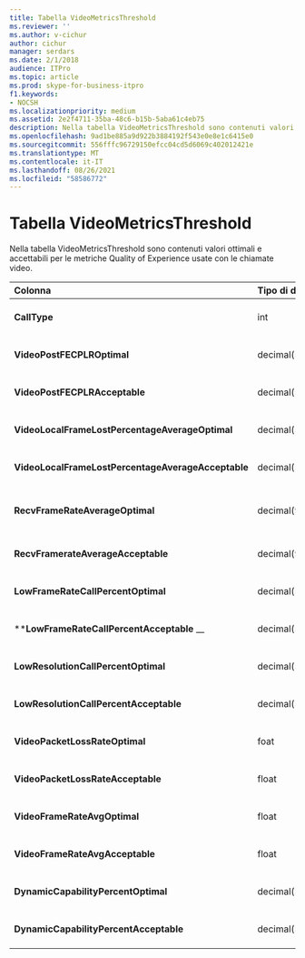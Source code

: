 ```yaml
---
title: Tabella VideoMetricsThreshold
ms.reviewer: ''
ms.author: v-cichur
author: cichur
manager: serdars
ms.date: 2/1/2018
audience: ITPro
ms.topic: article
ms.prod: skype-for-business-itpro
f1.keywords:
- NOCSH
ms.localizationpriority: medium
ms.assetid: 2e2f4711-35ba-48c6-b15b-5aba61c4eb75
description: Nella tabella VideoMetricsThreshold sono contenuti valori ottimali e accettabili per le metriche Quality of Experience usate con le chiamate video.
ms.openlocfilehash: 9ad1be885a9d922b3884192f543e0e8e1c6415e0
ms.sourcegitcommit: 556fffc96729150efcc04cd5d6069c402012421e
ms.translationtype: MT
ms.contentlocale: it-IT
ms.lasthandoff: 08/26/2021
ms.locfileid: "58586772"
---
```

# <a name="videometricsthreshold-table"></a>Tabella VideoMetricsThreshold
 
Nella tabella VideoMetricsThreshold sono contenuti valori ottimali e accettabili per le metriche Quality of Experience usate con le chiamate video.
  

| **Colonna**                                               | **Tipo di dati**       | **Chiave/indice**  | **Dettagli**                          |
|:---------------------------------------------------------|:--------------------|:---------------|:-------------------------------------|
| **CallType** <br/>                                       | int  <br/>          | Principale  <br/> | Tipo di chiamata effettuata.  <br/> |
| **VideoPostFECPLROptimal** <br/>                         | decimal(5,2)  <br/> |                | Il valore predefinito è 0.05.  <br/>    |
| **VideoPostFECPLRAcceptable** <br/>                      | decimal(5,2)  <br/> |                | Il valore predefinito è 0.10.  <br/>    |
| **VideoLocalFrameLostPercentageAverageOptimal** <br/>    | decimal(5,2)  <br/> |                | Il valore predefinito è 5.0.  <br/>     |
| **VideoLocalFrameLostPercentageAverageAcceptable** <br/> | decimal(5,2)  <br/> |                | Il valore predefinito è 10.0.  <br/>    |
| **RecvFrameRateAverageOptimal** <br/>                    | decimal(9,4)  <br/> |                | Il valore predefinito è 12.0000.  <br/> |
| **RecvFramerateAverageAcceptable** <br/>                 | decimal(9,4)  <br/> |                | Il valore predefinito è 7.0000.  <br/>  |
| **LowFrameRateCallPercentOptimal** <br/>                 | decimal(5,2)  <br/> |                | Il valore predefinito è 5.0.  <br/>     |
| \****LowFrameRateCallPercentAcceptable** _\_ <br/>        | decimal(5,2)  <br/> |                | Il valore predefinito è 10.0/  <br/>    |
| **LowResolutionCallPercentOptimal** <br/>                | decimal(5,2)  <br/> |                | Il valore predefinito è 5.0.  <br/>     |
| **LowResolutionCallPercentAcceptable** <br/>             | decimal(5,2)  <br/> |                | Il valore predefinito è 10.0.  <br/>    |
| **VideoPacketLossRateOptimal** <br/>                     | foat  <br/>         |                | Il valore predefinito è 0.05.  <br/>    |
| **VideoPacketLossRateAcceptable** <br/>                  | float  <br/>        |                | Il valore predefinito è 0.10.  <br/>    |
| **VideoFrameRateAvgOptimal** <br/>                       | float  <br/>        |                | Il valore predefinito è 12.  <br/>      |
| **VideoFrameRateAvgAcceptable** <br/>                    | float  <br/>        |                | Il valore predefinito è 7.  <br/>       |
| **DynamicCapabilityPercentOptimal** <br/>                | decimal(5,2)  <br/> |                | Il valore predefinito è 5.00.  <br/>    |
| **DynamicCapabilityPercentAcceptable** <br/>             | decimal(5,2)  <br/> |                | Il valore predefinito è 10.00.  <br/>   |


